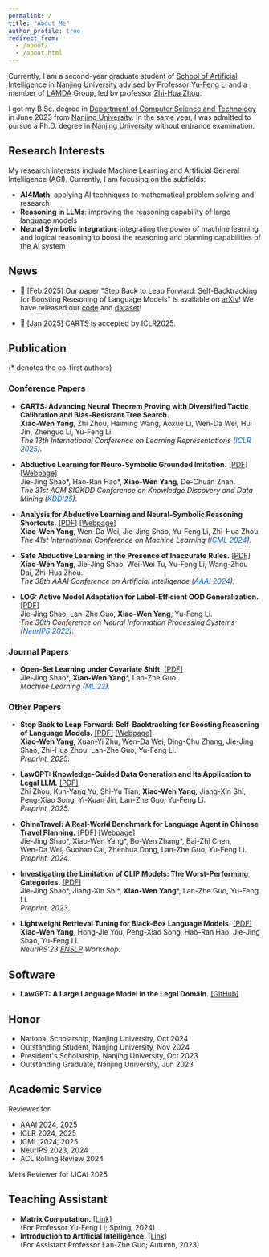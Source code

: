 ```yaml
---
permalink: /
title: "About Me"
author_profile: true
redirect_from: 
  - /about/
  - /about.html
---
```


Currently, I am a second-year graduate student of [School of Artificial Intelligence](https://ai.nju.edu.cn/) in [Nanjing University](https://www.nju.edu.cn/) advised by Professor [Yu-Feng Li](http://www.lamda.nju.edu.cn/liyf/) and a member of [LAMDA](http://www.lamda.nju.edu.cn/) Group, led by professor [Zhi-Hua Zhou](http://www.lamda.nju.edu.cn/zhouzh/).

I got my B.Sc. degree in [Department of Computer Science and Technology](https://cs.nju.edu.cn/) in June 2023 from [Nanjing University](https://www.nju.edu.cn). In the same year, I was admitted to pursue a Ph.D. degree in [Nanjing University](https://www.nju.edu.cn/) without entrance examination.

## Research Interests

My research interests include Machine Learning and Artificial General Intelligence (AGI). Currently, I am focusing on the subfields:

- **AI4Math**: applying AI techniques to mathematical problem solving and research
- **Reasoning in LLMs**: improving the reasoning capability of large language models
- **Neural Symbolic Integration**: integrating the power of machine learning and logical reasoning to boost the reasoning and planning capabilities of the AI system

## News

- 🤖 [Feb 2025] Our paper "Step Back to Leap Forward: Self-Backtracking for Boosting Reasoning of Language Models" is available on [arXiv](https://arxiv.org/abs/2502.04404)!  We have released our [code](https://github.com/LAMDASZ-ML/Self-Backtracking) and [dataset](https://huggingface.co/datasets/yangxw/countdown-backtracking)!


- 🎉 [Jan 2025] CARTS is accepted by ICLR2025.

<a name="publications"></a>

## Publication
(* denotes the co-first authors)

### Conference Papers

- **CARTS: Advancing Neural Theorem Proving with Diversified Tactic Calibration and Bias-Resistant Tree Search.**  
  **Xiao-Wen Yang**, Zhi Zhou, Haiming Wang, Aoxue Li, Wen-Da Wei, Hui Jin, Zhenguo Li, Yu-Feng Li.  
  *The 13th International Conference on Learning Representations (<span style="color: #0366d6">ICLR 2025</span>).*

- **Abductive Learning for Neuro-Symbolic Grounded Imitation.** [[PDF]](https://arxiv.org/abs/2411.18201) [[Webpage]](https://www.lamda.nju.edu.cn/shaojj/KDD25_ABIL/index.html)  
  Jie-Jing Shao\*, Hao-Ran Hao\*, **Xiao-Wen Yang**, De-Chuan Zhan.  
  *The 31st ACM SIGKDD Conference on Knowledge Discovery and Data Mining (<span style="color: #0366d6">KDD'25</span>).*

- **Analysis for Abductive Learning and Neural-Symbolic Reasoning Shortcuts.** [[PDF]](https://openreview.net/pdf?id=AQYabSOfci) [[Webpage]](/shortcuttheory/)  
  **Xiao-Wen Yang**, Wen-Da Wei, Jie-Jing Shao, Yu-Feng Li, Zhi-Hua Zhou.  
  *The 41st International Conference on Machine Learning (<span style="color: #0366d6">ICML 2024</span>).*

- **Safe Abductive Learning in the Presence of Inaccurate Rules.** [[PDF]](https://ojs.aaai.org/index.php/AAAI/article/view/29572)  
  **Xiao-Wen Yang**, Jie-Jing Shao, Wei-Wei Tu, Yu-Feng Li, Wang-Zhou Dai, Zhi-Hua Zhou.  
  *The 38th AAAI Conference on Artificial Intelligence (<span style="color: #0366d6">AAAI 2024</span>).*

- **LOG: Active Model Adaptation for Label-Efficient OOD Generalization.** [[PDF]](https://openreview.net/pdf?id=VdQWVdT_8v)  
  Jie-Jing Shao, Lan-Zhe Guo, **Xiao-Wen Yang**, Yu-Feng Li.  
  *The 36th Conference on Neural Information Processing Systems (<span style="color: #0366d6">NeurIPS 2022</span>).*

### Journal Papers
- **Open-Set Learning under Covariate Shift.** [[PDF]](https://link.springer.com/article/10.1007/s10994-022-06237-1)  
  Jie-Jing Shao\*, **Xiao-Wen Yang**\*, Lan-Zhe Guo.  
  *Machine Learning (<span style="color: #0366d6">ML'22</span>).*

### Other Papers

- **Step Back to Leap Forward: Self-Backtracking for Boosting Reasoning of Language Models.** [[PDF]](https://arxiv.org/pdf/2502.06389.pdf) [[Webpage]](assets/self-backtracking/index.html)  
**Xiao-Wen Yang**, Xuan-Yi Zhu, Wen-Da Wei, Ding-Chu Zhang, Jie-Jing Shao, Zhi-Hua Zhou, Lan-Zhe Guo, Yu-Feng Li.  
*Preprint, 2025.*

- **LawGPT: Knowledge-Guided Data Generation and Its Application to Legal LLM.** [[PDF]](https://arxiv.org/pdf/2502.06572)   
  Zhi Zhou, Kun-Yang Yu, Shi-Yu Tian, **Xiao-Wen Yang**, Jiang-Xin Shi, Peng-Xiao Song, Yi-Xuan Jin, Lan-Zhe Guo, Yu-Feng Li.  
  *Preprint, 2025.*

- **ChinaTravel: A Real-World Benchmark for Language Agent in Chinese Travel Planning.** [[PDF]](https://arxiv.org/pdf/2412.13682.pdf) [[Webpage]](https://www.lamda.nju.edu.cn/shaojj/ChinaTravel/index.html)  
  Jie-Jing Shao\*, Xiao-Wen Yang\*, Bo-Wen Zhang\*, Bai-Zhi Chen,  
  Wen-Da Wei, Guohao Cai, Zhenhua Dong, Lan-Zhe Guo, Yu-Feng Li.  
  *Preprint, 2024.*

- **Investigating the Limitation of CLIP Models: The Worst-Performing Categories.** [[PDF]](https://arxiv.org/pdf/2310.03324.pdf)  
  Jie-Jing Shao\*, Jiang-Xin Shi\*, **Xiao-Wen Yang**\*, Lan-Zhe Guo, Yu-Feng Li.  
  *Preprint, 2023.*

- **Lightweight Retrieval Tuning for Black-Box Language Models.** [[PDF]](https://neurips2023-enlsp.github.io/papers/paper_32.pdf)  
  **Xiao-Wen Yang**, Hong-Jie You, Peng-Xiao Song, Hao-Ran Hao, Jie-Jing Shao, Yu-Feng Li.  
  *NeurIPS'23 [ENSLP](https://neurips2023-enlsp.github.io/) Workshop.*

## Software
- **LawGPT: A Large Language Model in the Legal Domain.** [[GitHub]](https://github.com/pengxiao-song/LaWGPT)

## Honor
- National Scholarship, Nanjing University, Oct 2024
- Outstanding Student, Nanjing University, Nov 2024
- President's Scholarship, Nanjing University, Oct 2023
- Outstanding Graduate, Nanjing University, Jun 2023

## Academic Service
Reviewer for:
- AAAI 2024, 2025
- ICLR 2024, 2025
- ICML 2024, 2025
- NeurIPS 2023, 2024
- ACL Rolling Review 2024

Meta Reviewer for IJCAI 2025

## Teaching Assistant
- **Matrix Computation.** [[Link]](https://cs.nju.edu.cn/liyf/mc24/mc24.html)  
  (For Professor Yu-Feng Li; Spring, 2024)
- **Introduction to Artificial Intelligence.** [[Link]](https://www.lamda.nju.edu.cn/guolz/introai.html)  
  (For Assistant Professor Lan-Zhe Guo; Autumn, 2023)


